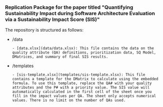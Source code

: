 ### Replication Package for the paper titled "Quantifying Sustainability Impact during Software Architecture Evaluation via a Sustainability Impact Score (SIS)"


The repository is structured as follows:

- /data
  
      - [data.xlsx](data/data.xlsx): This file contains the data on the quality attribute (QA) definitions, prioritization data, SQ Model, DMatrices, and summary of final SIS results.
  
- /templates

      - [sis-template.xlsx](templates/sis-template.xlsx): This file contains a template for the DMatrix to calculate using the embedded formula. To use this template, replace the QA# with your quality attributes and the P# with a priority value. The SIS value will automatically calculated in the first cell of the sheet once you fill in the impact values per QA. The sheet only accepts numerical values. There is no limit on the number of QAs used. 
